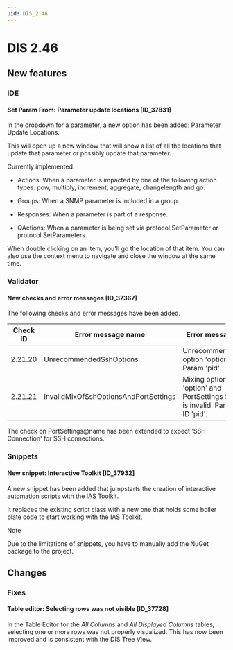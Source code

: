 ```yaml
---
uid: DIS_2.46
---
```


# DIS 2.46

## New features

### IDE

#### Set Param From: Parameter update locations [ID_37831]

In the dropdown for a parameter, a new option has been added: Parameter Update Locations.

This will open up a new window that will show a list of all the locations that update that parameter or possibly update that parameter.

Currently implemented:

- Actions: When a parameter is impacted by one of the following action types: pow, multiply, increment, aggregate, changelength and go.

- Groups: When a SNMP parameter is included in a group.

- Responses: When a parameter is part of a response.

- QActions: When a parameter is being set via protocol.SetParameter or protocol.SetParameters.

When double clicking on an item, you'll go the location of that item. You can also use the context menu to navigate and close the window at the same time.

### Validator

#### New checks and error messages [ID_37367]

The following checks and error messages have been added.

| Check ID | Error message name | Error message |
|--|--|--|
| 2.21.20 | UnrecommendedSshOptions                | Unrecommended option 'option' in Param 'pid'. |
| 2.21.21 | InvalidMixOfSshOptionsAndPortSettings  | Mixing option 'option' and PortSettings SSH is invalid. Param ID 'pid'. |

The check on PortSettings@name has been extended to expect 'SSH Connection' for SSH connections.

### Snippets

#### New snippet: Interactive Toolkit [ID_37932]

A new snippet has been added that jumpstarts the creation of interactive automation scripts with the [IAS Toolkit](https://www.nuget.org/packages/Skyline.DataMiner.Utils.InteractiveAutomationScriptToolkit).

It replaces the existing script class with a new one that holds some boiler plate code to start working with the IAS Toolkit.

> [!NOTE]
> Due to the limitations of snippets, you have to manually add the NuGet package to the project.

## Changes

### Fixes

#### Table editor: Selecting rows was not visible [ID_37728]

In the Table Editor for the *All Columns* and *All Displayed Columns* tables, selecting one or more rows was not properly visualized. This has now been improved and is consistent with the DIS Tree View.

